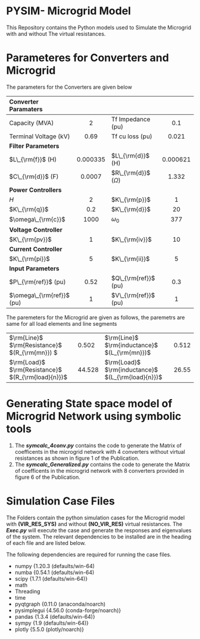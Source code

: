 # PYSIM- Microgrid Model
This Repository contains the Python models used to Simulate the Microgrid with and without The virtual resistances. 

# Parameteres for Converters and Microgrid #
The parameters for the Converters are given below

| **Converter Paramaters**  |          |                      |          |
|:--------------------------|:--------:|:---------------------|:--------:|
| Capacity (MVA)            |    2     | Tf Impedance (pu)    |   0.1    |
| Terminal Voltage (kV)     |   0.69   | Tf cu loss (pu)      |  0.021   |
| **Filter Parameters**     |          |                      |          |
| $L\_{\rm{f}}$ (H)         | 0.000335 | $L\_{\rm{d}}$ (H)    | 0.000621 |
| $C\_{\rm{d}}$ (F)         |  0.0007  | $R\_{\rm{d}}$ (*Ω*)  |  1.332   |
| **Power Controllers**     |          |                      |          |
| *H*                       |    2     | $K\_{\rm{p}}$        |    1     |
| $K\_{\rm{q}}$             |   0.2    | $K\_{\rm{d}}$        |    20    |
| $\omega\_{\rm{c}}$        |   1000   | *ω*<sub>0</sub>      |   377    |
| **Voltage Controller**    |          |                      |          |
| $K\_{\rm{pv}}$            |    1     | $K\_{\rm{iv}}$       |    10    |
| **Current Controller**    |          |                      |          |
| $K\_{\rm{pi}}$            |    5     | $K\_{\rm{ii}}$       |    5     |
| **Input Parameters**      |          |                      |          |
| $P\_{\rm{ref}}$ (pu)      |   0.52   | $Q\_{\rm{ref}}$ (pu) |   0.3    |
| $\omega\_{\rm{ref}}$ (pu) |    1     | $V\_{\rm{ref}}$ (pu) |    1     |

The paremeters for the Microgrid are given as follows, the paremetrs are same for all load elements and line segments

|                                     |        |                                      |       |
|-------------------------------------|--------|--------------------------------------|-------|
| $\rm{Line}$ $\rm{Resistance}$ $(R_{\rm{mn}}) $    | 0.502  | $\rm{Line}$ $\rm{inductance}$ $(L_{\rm{mn}})$     | 0.512 |
| $\rm{Load}$ $\rm{Resistance}$ $(R_{\rm{load}{n}})$ | 44.528 | $\rm{Load}$ $\rm{inductance}$ $(L_{\rm{load}{n}})$ | 26.55 |

# Generating State space model of Microgrid Network using symbolic tools

1. The ___symcalc_4conv.py___ contains the code to generate the Matrix of coefficents in the microgrid network with 4 converters without virtual resistances as shown in figure 1 of the Publication. 
2. The ___symcalc_Generalized.py___ contains the code to generate the Matrix of coefficents in the microgrid network with 8 converters provided in figure 6 of the Publication.

# Simulation Case Files #

The Folders contain the python simulation cases for the Microgrid model with __(VIR_RES_SYS)__ and without __(NO_VIR_RES)__ virtual resistances. The ___Exec.py___ will execute the case and generate the responses and eigenvalues of the system. The relevant dependencies to be installed are in the heading of each file and are listed below. 

The following dependencies are required for running the case files.

* numpy  {1.20.3 (defaults/win-64) 
* numba  {0.54.1 (defaults/win-64)
* scipy  {1.7.1  (defaults/win-64)} 
* math
* Threading
* time
* pyqtgraph  {0.11.0 (anaconda/noarch) 
* pysimplegui {4.56.0 (conda-forge/noarch)}
* pandas  {1.3.4 (defaults/win-64)}
* sympy  {1.9 (defaults/win-64)}
* plotly {5.5.0 (plotly/noarch)}


